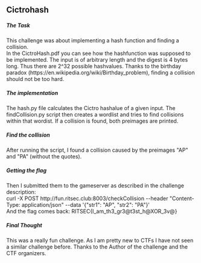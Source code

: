 <h2>Cictrohash</h2>

<p><h5> The Task </h5> This challenge was about implementing a hash function and finding a collision. <br>
In the CictroHash.pdf you can see how the hashfunction was supposed to be implemented.
The input is of arbitrary length and the digest is 4 bytes long. 
Thus there are 2^32 possible hashvalues. Thanks to the birthday paradox (https://en.wikipedia.org/wiki/Birthday_problem), finding a collision should not be too hard. <br>
<h5> The implementation </h5>
The hash.py file calculates the Cictro hashalue of a given input.
The findCollision.py script then creates a wordlist and tries to find collisions within that wordist.
If a collision is found, both preimages are printed. <br>

<h5>Find the collision</h5>
After running the script, I found a collision caused by the preimages "AP" and "PA" (without the quotes).
<h5>Getting the flag</h5>
Then I submitted them to the gameserver as described in the challenge description: <br>
curl -X POST http://fun.ritsec.club:8003/checkCollision --header "Content-Type: application/json" --data '{"str1": "AP", "str2": "PA"}'
 <br>
And the flag comes back: RITSEC{I_am_th3_gr3@t3st_h@XOR_3v@}

<h5>Final Thought</h5>
This was a really fun challenge. As I am pretty new to CTFs I have not seen a similar challenge before. 
Thanks to the Author of the challenge and the CTF organizers.
